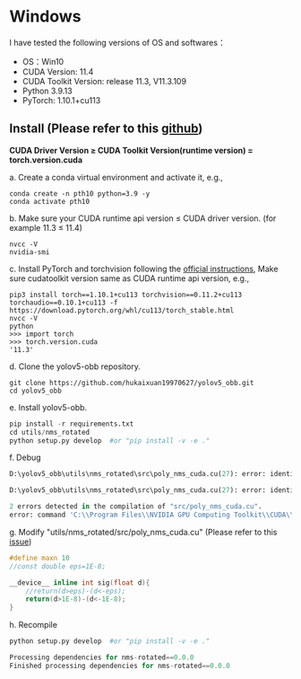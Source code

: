 # Windows
I have tested the following versions of OS and softwares：
* OS：Win10
* CUDA Version: 11.4
* CUDA Toolkit Version: release 11.3, V11.3.109
* Python 3.9.13
* PyTorch: 1.10.1+cu113

## Install (Please refer to this [github](https://github.com/hukaixuan19970627/yolov5_obb))
**CUDA Driver Version ≥ CUDA Toolkit Version(runtime version) = torch.version.cuda**

a. Create a conda virtual environment and activate it, e.g.,
```
conda create -n pth10 python=3.9 -y 
conda activate pth10
```
b. Make sure your CUDA runtime api version ≤ CUDA driver version. (for example 11.3 ≤ 11.4)
```
nvcc -V
nvidia-smi
```
c. Install PyTorch and torchvision following the [official instructions](https://pytorch.org/), Make sure cudatoolkit version same as CUDA runtime api version, e.g.,
```
pip3 install torch==1.10.1+cu113 torchvision==0.11.2+cu113 torchaudio==0.10.1+cu113 -f https://download.pytorch.org/whl/cu113/torch_stable.html
nvcc -V
python
>>> import torch
>>> torch.version.cuda
'11.3'
```
d. Clone the yolov5-obb repository.
```
git clone https://github.com/hukaixuan19970627/yolov5_obb.git
cd yolov5_obb
```
e. Install yolov5-obb.

```python 
pip install -r requirements.txt
cd utils/nms_rotated
python setup.py develop  #or "pip install -v -e ."
```

f. Debug

```python
D:\yolov5_obb\utils\nms_rotated\src\poly_nms_cuda.cu(27): error: identifier "eps" is undefined in device code

D:\yolov5_obb\utils\nms_rotated\src\poly_nms_cuda.cu(27): error: identifier "eps" is undefined in device code

2 errors detected in the compilation of "src/poly_nms_cuda.cu".
error: command 'C:\\Program Files\\NVIDIA GPU Computing Toolkit\\CUDA\\v11.3\\bin\\nvcc.exe' failed with exit code 1
```

g. Modify "utils/nms_rotated/src/poly_nms_cuda.cu" (Please refer to this [issue](https://github.com/hukaixuan19970627/yolov5_obb/issues/149))

```c++
#define maxn 10
//const double eps=1E-8;

__device__ inline int sig(float d){
    //return(d>eps)-(d<-eps);
	return(d>1E-8)-(d<-1E-8);
}
```

h. Recompile

```python
python setup.py develop  #or "pip install -v -e ."
```

```python
Processing dependencies for nms-rotated==0.0.0
Finished processing dependencies for nms-rotated==0.0.0
```

